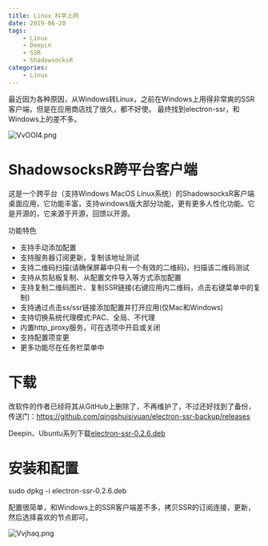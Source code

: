 ```yaml
---
title: Linux 科学上网
date: 2019-06-20
tags: 
	- Linux
	- Deepin
	- SSR
	- ShadowsocksR
categories:
	- Linux
---
```


最近因为各种原因，从Windows转Linux，之前在Windows上用得非常爽的SSR客户端，但是在应用商店找了很久，都不好使。
最终找到electron-ssr，和Windows上的差不多。

![VvOOl4.png](https://s2.ax1x.com/2019/06/20/VvOOl4.png)

<!-- more -->

# ShadowsocksR跨平台客户端
这是一个跨平台（支持Windows MacOS Linux系统）的ShadowsocksR客户端桌面应用，它功能丰富，支持windows版大部分功能，更有更多人性化功能。它是开源的，它来源于开源，回馈以开源。

功能特色

- 支持手动添加配置
- 支持服务器订阅更新，复制该地址测试
- 支持二维码扫描(请确保屏幕中只有一个有效的二维码)，扫描该二维码测试
- 支持从剪贴板复制、从配置文件导入等方式添加配置
- 支持复制二维码图片、复制SSR链接(右键应用内二维码，点击右键菜单中的复制)
- 支持通过点击ss/ssr链接添加配置并打开应用(仅Mac和Windows)
- 支持切换系统代理模式:PAC、全局、不代理
- 内置http_proxy服务，可在选项中开启或关闭
- 支持配置项变更
- 更多功能尽在任务栏菜单中

# 下载

改软件的作者已经将其从GitHub上删除了，不再维护了，不过还好找到了备份，传送门：https://github.com/qingshuisiyuan/electron-ssr-backup/releases

Deepin、Ubuntu系列下载[electron-ssr-0.2.6.deb](https://github.com/qingshuisiyuan/electron-ssr-backup/releases/download/v0.2.6/electron-ssr-0.2.6.deb)

# 安装和配置

sudo dpkg -i electron-ssr-0.2.6.deb

配置很简单，和Windows上的SSR客户端差不多，拷贝SSR的订阅连接，更新，然后选择喜欢的节点即可。

![Vvjhaq.png](https://s2.ax1x.com/2019/06/20/Vvjhaq.png)